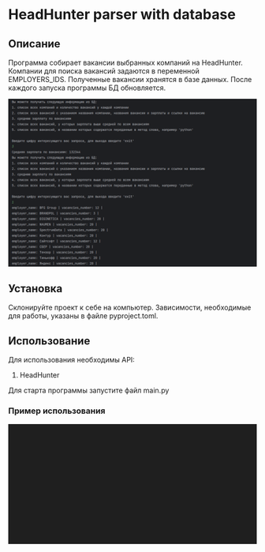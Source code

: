 # HeadHunter parser with database

## Описание

Программа собирает вакансии выбранных компаний на HeadHunter. Компании для поиска вакансий задаются в переменной EMPLOYERS_IDS. Полученные вакансии хранятся в базе данных. После каждого запуска программы БД обновляется.

![](/readme_screen/example.png)

## Установка

Склонируйте проект к себе на компьютер. Зависимости, необходимые для работы, указаны в файле pyproject.toml.

## Использование

Для использования необходимы API:
1. HeadHunter

Для старта программы запустите файл main.py

### Пример использования

![](/readme_screen/example.gif)